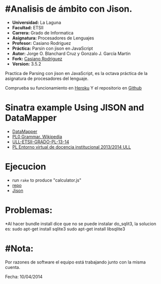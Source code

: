 #Analisis de ámbito con Jison.
=========================================================

* **Universidad:** La Laguna
* **Facultad:** ETSII
* **Carrera:** Grado de Informatica
* **Asignatura:** Procesadores de Lenguajes
* **Profesor:** Casiano Rodriguez
* **Práctica:** Parsin con jison en JavaScript
* **Autor:** Jorge O. Blanchard Cruz y Gonzalo J. García Martin
* **Fork:** [Casiano Rodriguez]()
* **Version:** 3.5.2

Practica de Parsing con jison en JavaScript, es la octava práctica de la asignatura de procesadores del lenguaje.

Comprueba su funcionamiento en [Heroku](http://.herokuapp.com/)
Y el repositorio en [Github]()

# Sinatra example Using JISON and DataMapper

* [DataMapper](http://datamapper.org/docs/)
* [PL0 Grammar. Wikipedia](http://en.wikipedia.org/wiki/Recursive_descent_parser)
* [ULL-ETSII-GRADO-PL-13-14](https://plus.google.com/u/0/communities/107031495100582318205)
* [PL Entorno virtual de docencia institucional 2013/2014 ULL](http://campusvirtual.ull.es/1314/course/view.php?id=1104)

# Ejecucion 

* run `rake` to produce "calculator.js"
* [repo](https://github.com/crguezl/ull-etsii-grado-pl-jisoncalc)
* [Jison](http://zaach.github.io/jison/)

# Problemas:
*Al hacer bundle install dice que no se puede instalar do_sqlit3, la solucion es:
   sudo apt-get install sqlite3
   sudo apt-get install libsqlite3
   
   #Nota:
   ======
   Por razones de software el equipo está trabajando junto con la misma cuenta.
   
   Fecha: 10/04/2014